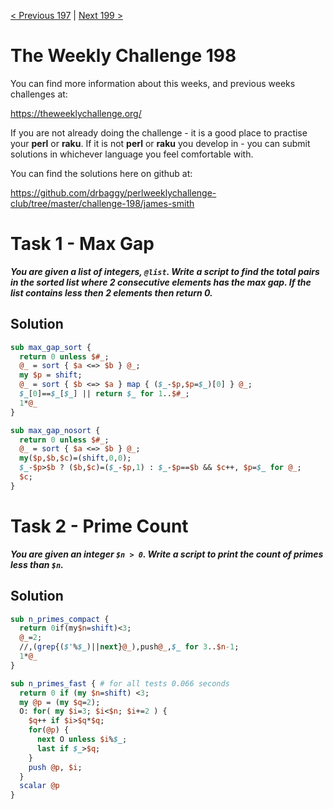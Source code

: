[< Previous 197](https://github.com/drbaggy/perlweeklychallenge-club/tree/master/challenge-197/james-smith) |
[Next 199 >](https://github.com/drbaggy/perlweeklychallenge-club/tree/master/challenge-199/james-smith)

# The Weekly Challenge 198

You can find more information about this weeks, and previous weeks challenges at:

  https://theweeklychallenge.org/

If you are not already doing the challenge - it is a good place to practise your
**perl** or **raku**. If it is not **perl** or **raku** you develop in - you can
submit solutions in whichever language you feel comfortable with.

You can find the solutions here on github at:

https://github.com/drbaggy/perlweeklychallenge-club/tree/master/challenge-198/james-smith

# Task 1 - Max Gap

***You are given a list of integers, `@list`. Write a script to find the total pairs in the sorted list where 2 consecutive elements has the max gap. If the list contains less then 2 elements then return 0.***

## Solution
```perl
sub max_gap_sort {
  return 0 unless $#_;
  @_ = sort { $a <=> $b } @_;
  my $p = shift;
  @_ = sort { $b <=> $a } map { ($_-$p,$p=$_)[0] } @_;
  $_[0]==$_[$_] || return $_ for 1..$#_;
  1*@_
}
```

```perl
sub max_gap_nosort {
  return 0 unless $#_;
  @_ = sort { $a <=> $b } @_;
  my($p,$b,$c)=(shift,0,0);
  $_-$p>$b ? ($b,$c)=($_-$p,1) : $_-$p==$b && $c++, $p=$_ for @_;
  $c;
}
```

# Task 2 - Prime Count

***You are given an integer `$n > 0`. Write a script to print the count of primes less than `$n`.***

## Solution

```perl
sub n_primes_compact {
  return 0if(my$n=shift)<3;
  @_=2;
  //,(grep{($'%$_)||next}@_),push@_,$_ for 3..$n-1;
  1*@_
}
```

```perl
sub n_primes_fast { # for all tests 0.066 seconds
  return 0 if (my $n=shift) <3;
  my @p = (my $q=2);
  O: for( my $i=3; $i<$n; $i+=2 ) {
    $q++ if $i>$q*$q;
    for(@p) {
      next O unless $i%$_;
      last if $_>$q;
    }
    push @p, $i;
  }
  scalar @p
}
```
